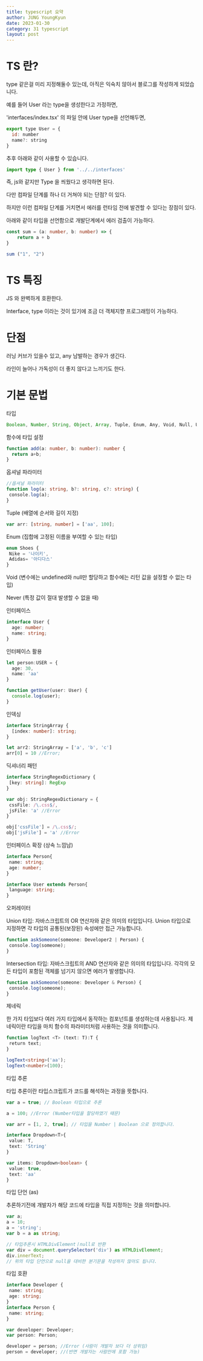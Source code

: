 ```yaml
---
title: typescript 요약
author: JUNG YoungKyun
date: 2023-01-30
category: 31 typescript
layout: post
---
```


# TS 란?

type 같은걸 미리 지정해둘수 있는데, 아직은 익숙치 않아서 블로그를 작성하게 되었습니다.

예를 들어 User 라는 type을 생성한다고 가정하면,

'interfaces/index.tsx' 의 파일 안에 User type을 선언해두면,

```javascript
export type User = {
  id: number
  name?: string
}
```

추후 아래와 같이 사용할 수 있습니다.

```typescript
import type { User } from '../../interfaces'
```

즉, js와 같지만 Type 을 씌웠다고 생각하면 된다.

다만 컴파일 단계를 하나 더 거쳐야 되는 단점? 이 있다.

하지만 이런 컴파일 단계를 거치면서 에러를 런타임 전에 발견할 수 있다는 장점이 있다.

아래와 같이 타입을 선언함으로 개발단계에서 에러 검출이 가능하다.

```typescript
const sum = (a: number, b: number) => {
	return a + b 
}

sum ("1", "2")
```

# TS 특징

JS 와 완벽하게 호환한다.

Interface, type 이라는 것이 있기에 조금 더 객체지향 프로그래밍이 가능하다.

# 단점

러닝 커브가 있을수 있고, any 남발하는 경우가 생긴다.

라인이 늘어나 가독성이 더 좋지 않다고 느끼기도 한다.

# 기본 문법

타입

```typescript
Boolean, Number, String, Object, Array, Tuple, Enum, Any, Void, Null, Undefined, Never
```

함수에 타입 설정
```typescript
function add(a: number, b: number): number {
  return a+b;
}
```

옵셔널 파라미터
```typescript
//옵셔널 파라미터
function log(a: string, b?: string, c?: string) {
 console.log(a);
}
```

Tuple (배열에 순서와 길이 지정)
```typescript
var arr: [string, number] = ['aa', 100];
```

Enum (집합에 고정된 이름을 부여할 수 있는 타입)
```typescript
enum Shoes {
 Nike = '나이키',
 Adidas= '아디다스'
}
```

Void (변수에는 undefined와 null만 할당하고 함수에는 리턴 값을 설정할 수 없는 타입)

Never (특정 값이 절대 발생할 수 없을 때)

인터페이스

```typescript
interface User {
  age: number;
  name: string;
}
```

인터페이스 활용

```typescript
let person:USER = {
  age: 30,
  name: 'aa'
}

function getUser(user: User) {
  console.log(user);
}
```

인덱싱

```typescript
interface StringArray {
  [index: number]: string;
}

let arr2: StringArray = ['a', 'b', 'c']
arr[0] = 10 //Error;
```

딕셔너리 패턴

```typescript
interface StringRegexDictionary {
 [key: string]: RegExp
}

var obj: StringRegexDictionary = {
 cssFile: /\.css$/,
 jsFile: 'a' //Error
}

obj['cssFile'] = /\.css$/;
obj['jsFile'] = 'a' //Error
```

인터페이스 확장 (상속 느낌남)

```typescript
interface Person{
 name: string;
 age: number;
}

interface User extends Person{
 language: string;
}
```

오퍼레이터

Union 타입: 자바스크립트의 OR 연산자와 같은 의미의 타입입니다. Union 타입으로 지정하면 각 타입의 공통된(보장된) 속성에만 접근 가능합니다.

```typescript
function askSomeone(someone: Developer2 | Person) {
 console.log(someone);
}
```

Intersection 타입: 자바스크립트의 AND 연산자와 같은 의미의 타입입니다. 각각의 모든 타입이 포함된 객체를 넘기지 않으면 에러가 발생합니다.

```typescript
function askSomeone(someone: Developer & Person) {
 console.log(someone);
}
```

제네릭

한 가지 타입보다 여러 가지 타입에서 동작하는 컴포넌트를 생성하는데 사용됩니다. 제네릭이란 타입을 마치 함수의 파라미터처럼 사용하는 것을 의미합니다.

```typescript
function logText <T> (text: T):T {
 return text;
}

logText<string>('aa');
logText<number>(100);
```

타입 추론

타입 추론이란 타입스크립트가 코드를 해석하는 과정을 뜻합니다.

```typescript
var a = true; // Boolean 타입으로 추론

a = 100; //Error (Number타입을 할당하였기 때문)
```

```typescript
var arr = [1, 2, true]; // 타입을 Number | Boolean 으로 정의합니다.
```

```typescript
interface Dropdown<T>{
 value: T,
 text: 'String'
}

var items: Dropdown<boolean> {
 value: true,
 text: 'aa'
}
```

타입 단언 (as)

추론하기전에 개발자가 해당 코드에 타입을 직접 지정하는 것을 의미합니다.

```typescript
var a;
a = 10;
a = 'string';
var b = a as string;
```

```typescript
// 타입추론시 HTMLDivElementㅣnull로 반환
var div = document.querySelector('div') as HTMLDivElement;
div.innerText;
// 위의 타입 단언으로 null을 대비한 분기문을 작성하지 않아도 됩니다.
```

타입 호환
```typescript
interface Developer {
 name: string;
 age: string;
}
interface Person {
 name: string;
}

var developer: Developer;
var person: Person;

developer = person; //Error (사람이 개발자 보다 더 상위임)
person = developer; //(반면 개발자는 사람안에 포함 가능)
```

